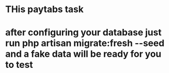 # THis paytabs task 
# after configuring your database just run php artisan migrate:fresh --seed and a fake data will be ready for you to test
